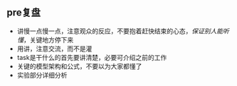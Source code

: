 ## pre复盘
- 讲慢一点慢一点，注意观众的反应，不要抱着赶快结束的心态，*保证别人能听懂*，关键地方停下来
- 用讲，注意交流，而不是灌
- task是干什么的首先要讲清楚，必要可介绍之前的工作
- 关键的模型架构和公式，不要以为大家都懂了
- 实验部分详细分析
